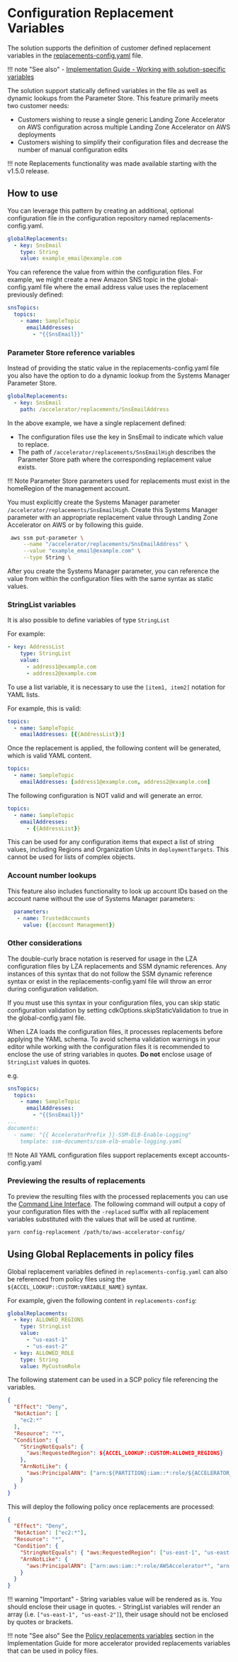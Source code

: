 # Configuration Replacement Variables

The solution supports the definition of customer defined replacement variables in the [replacements-config.yaml](../typedocs/latest/modules/___packages__aws_accelerator_config_dist_config_lib_models_replacements_config.html) file.

!!! note "See also"
    - [Implementation Guide - Working with solution-specific variables](https://docs.aws.amazon.com/solutions/latest/landing-zone-accelerator-on-aws/working-with-solution-specific-variables.html)

The solution support statically defined variables in the file as well as dynamic lookups from the Parameter Store. This feature primarily meets two customer needs:

- Customers wishing to reuse a single generic Landing Zone Accelerator on AWS configuration across multiple Landing Zone Accelerator on AWS deployments
- Customers wishing to simplify their configuration files and decrease the number of manual configuration edits

!!! note
    Replacements functionality was made available starting with the v1.5.0 release.

## How to use

You can leverage this pattern by creating an additional, optional configuration file in the configuration repository named replacements-config.yaml.

```yaml
globalReplacements:
  - key: SnsEmail
    type: String
    value: example_email@example.com
```

You can reference the value from within the configuration files. For example, we might create a new Amazon SNS topic in the global-config.yaml file where the email address value uses the replacement previously defined:

```yaml
snsTopics:
  topics:
    - name: SampleTopic
      emailAddresses:
        - "{{SnsEmail}}"
```

### Parameter Store reference variables

Instead of providing the static value in the replacements-config.yaml file you also have the option to do a dynamic lookup from the Systems Manager Parameter Store.

```yaml
globalReplacements:
  - key: SnsEmail
    path: /accelerator/replacements/SnsEmailAddress
```

In the above example, we have a single replacement defined:

- The configuration files use the key in SnsEmail to indicate which value to replace.
- The path of `/accelerator/replacements/SnsEmailHigh` describes the Parameter Store path where the corresponding replacement value exists.

!!! Note
    Parameter Store parameters used for replacements must exist in the homeRegion of the management account.

You must explicitly create the Systems Manager parameter `/accelerator/replacements/SnsEmailHigh`. Create this Systems Manager parameter with an appropriate replacement value through Landing Zone Accelerator on AWS or by following this guide.

```bash
 aws ssm put-parameter \
     --name "/accelerator/replacements/SnsEmailAddress" \
     --value "example_email@example.com" \
     --type String \
```

After you create the Systems Manager parameter, you can reference the value from within the configuration files with the same syntax as static values.

### StringList variables

It is also possible to define variables of type `StringList`

For example:

```yaml
- key: AddressList
    type: StringList
    value:
      - address1@example.com
      - address2@example.com
```

To use a list variable, it is necessary to use the `[item1, item2]` notation for YAML lists.

For example, this is valid:

```yaml
topics:
  - name: SampleTopic
    emailAddresses: [{{AddressList}}]
```

Once the replacement is applied, the following content will be generated, which is valid YAML content.

```yaml
topics:
  - name: SampleTopic
    emailAddresses: [address1@example.com, address2@example.com]
```

The following configuration is NOT valid and will generate an error.

```yaml
topics:
  - name: SampleTopic
    emailAddresses:
      - {{AddressList}}
```

This can be used for any configuration items that expect a list of string values, including Regions and Organization Units in `deploymentTargets`. This cannot be used for lists of complex objects.

### Account number lookups

This feature also includes functionality to look up account IDs based on the account name without the use of Systems Manager parameters:

```yaml
  parameters:
   - name: TrustedAccounts
     value: {{account Management}}
```

### Other considerations

The double-curly brace notation is reserved for usage in the LZA configuration files by LZA replacements and SSM dynamic references. Any instances of this syntax that do not follow the SSM dynamic reference syntax or exist in the replacements-config.yaml file will throw an error during configuration validation.

If you must use this syntax in your configuration files, you can skip static configuration validation by setting cdkOptions.skipStaticValidation to true in the global-config.yaml file.

When LZA loads the configuration files, it processes replacements before applying the YAML schema. To avoid schema validation warnings in your editor while working with the configuration files it is recommended to enclose the use of string variables in quotes. **Do not** enclose usage of `StringList` values in quotes.

e.g.

```yaml
snsTopics:
  topics:
    - name: SampleTopic
      emailAddresses:
        - "{{SnsEmail}}"
...
documents:
  - name: "{{ AcceleratorPrefix }}-SSM-ELB-Enable-Logging"
    template: ssm-documents/ssm-elb-enable-logging.yaml
```

!!! Note
    All YAML configuration files support replacements except accounts-config.yaml

### Previewing the results of replacements

To preview the resulting files with the processed replacements you can use the [Command Line Interface](../developer-guide/scripts.md). The following command will output a copy of your configuration files with the `-replaced` suffix with all replacement variables substituted with the values that will be used at runtime.

```bash
yarn config-replacement /path/to/aws-accelerator-config/
```

## Using Global Replacements in policy files

Global replacement variables defined in `replacements-config.yaml` can also be referenced from policy files using the `${ACCEL_LOOKUP::CUSTOM:VARIABLE_NAME}` syntax.

For example, given the following content in `replacements-config`:

```yaml
globalReplacements:
  - key: ALLOWED_REGIONS
    type: StringList
    value:
      - "us-east-1"
      - "us-east-2"
  - key: ALLOWED_ROLE
    type: String
    value: MyCustomRole
```

The following statement can be used in a SCP policy file referencing the variables.

```json
{
  "Effect": "Deny",
  "NotAction": [
    "ec2:*"
  ],
  "Resource": "*",
  "Condition": {
    "StringNotEquals": {
      "aws:RequestedRegion": ${ACCEL_LOOKUP::CUSTOM:ALLOWED_REGIONS}
    },
    "ArnNotLike": {
      "aws:PrincipalARN": ["arn:${PARTITION}:iam::*:role/${ACCELERATOR_PREFIX}*", "arn:${PARTITION}:iam::*:role/${ACCEL_LOOKUP::CUSTOM:ALLOWED_ROLE}"]
    }
  }
}
```

This will deploy the following policy once replacements are processed:

```json
{
  "Effect": "Deny",
  "NotAction": ["ec2:*"],
  "Resource": "*",
  "Condition": {
    "StringNotEquals": { "aws:RequestedRegion": ["us-east-1", "us-east-2"] },
    "ArnNotLike": {
      "aws:PrincipalARN": ["arn:aws:iam::*:role/AWSAccelerator*", "arn:aws:iam::*:role/MyCustomRole"]
    }
  }
}
```

!!! warning "Important"
    - String variables value will be rendered as is. You should enclose their usage in quotes.
    - StringList variables will render an array (i.e. `["us-east-1", "us-east-2"]`), their usage should not be enclosed by quotes or brackets.


!!! note "See also"
    See the  [Policy replacements variables](https://docs.aws.amazon.com/solutions/latest/landing-zone-accelerator-on-aws/working-with-solution-specific-variables.html#policy-replacement-variables) section in the Implementation Guide for more accelerator provided replacements variables that can be used in policy files.